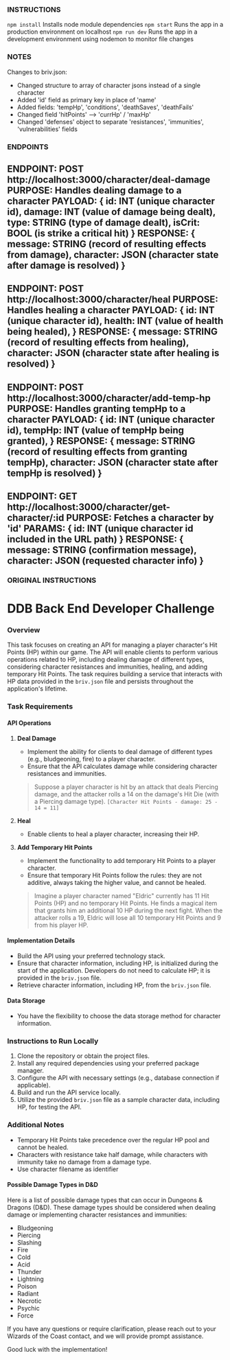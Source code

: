### INSTRUCTIONS

`npm install` Installs node module dependencies
`npm start` Runs the app in a production environment on localhost
`npm run dev` Runs the app in a development environment using nodemon to monitor file changes

### NOTES

Changes to briv.json:
- Changed structure to array of character jsons instead of a single character
- Added 'id' field as primary key in place of 'name'
- Added fields: 'tempHp', 'conditions', 'deathSaves', 'deathFails'
- Changed field 'hitPoints' --> 'currHp' / 'maxHp'
- Changed 'defenses' object to separate 'resistances', 'immunities', 'vulnerabilities' fields

### ENDPOINTS

ENDPOINT: POST http://localhost:3000/character/deal-damage
PURPOSE: Handles dealing damage to a character
PAYLOAD: {
    id: INT (unique character id),
    damage: INT (value of damage being dealt),
    type: STRING (type of damage dealt),
    isCrit: BOOL (is strike a critical hit)
}
RESPONSE: {
    message: STRING (record of resulting effects from damage),
    character: JSON (character state after damage is resolved)
}
----------------------------------------------------------------
ENDPOINT: POST http://localhost:3000/character/heal
PURPOSE: Handles healing a character
PAYLOAD: {
    id: INT (unique character id),
    health: INT (value of health being healed),
}
RESPONSE: {
    message: STRING (record of resulting effects from healing),
    character: JSON (character state after healing is resolved)
}
----------------------------------------------------------------
ENDPOINT: POST http://localhost:3000/character/add-temp-hp
PURPOSE: Handles granting tempHp to a character
PAYLOAD: {
    id: INT (unique character id),
    tempHp: INT (value of tempHp being granted),
}
RESPONSE: {
    message: STRING (record of resulting effects from granting tempHp),
    character: JSON (character state after tempHp is resolved)
}
----------------------------------------------------------------
ENDPOINT: GET http://localhost:3000/character/get-character/:id
PURPOSE: Fetches a character by 'id'
PARAMS: {
   id:  INT (unique character id included in the URL path)
}
RESPONSE: {
    message: STRING (confirmation message),
    character: JSON (requested character info)
}
----------------------------------------------------------------

### ORIGINAL INSTRUCTIONS
# DDB Back End Developer Challenge

### Overview
This task focuses on creating an API for managing a player character's Hit Points (HP) within our game. The API will enable clients to perform various operations related to HP, including dealing damage of different types, considering character resistances and immunities, healing, and adding temporary Hit Points. The task requires building a service that interacts with HP data provided in the `briv.json` file and persists throughout the application's lifetime.

### Task Requirements

#### API Operations
1. **Deal Damage**
    - Implement the ability for clients to deal damage of different types (e.g., bludgeoning, fire) to a player character.
    - Ensure that the API calculates damage while considering character resistances and immunities.

    > Suppose a player character is hit by an attack that deals Piercing damage, and the attacker rolls a 14 on the damage's Hit Die (with a Piercing damage type). `[Character Hit Points - damage: 25 - 14 = 11]`

2. **Heal**
    - Enable clients to heal a player character, increasing their HP.

3. **Add Temporary Hit Points**
    - Implement the functionality to add temporary Hit Points to a player character.
    - Ensure that temporary Hit Points follow the rules: they are not additive, always taking the higher value, and cannot be healed.

    > Imagine a player character named "Eldric" currently has 11 Hit Points (HP) and no temporary Hit Points. He finds a magical item that grants him an additional 10 HP during the next fight. When the attacker rolls a 19, Eldric will lose all 10 temporary Hit Points and 9 from his player HP.

#### Implementation Details
- Build the API using your preferred technology stack.
- Ensure that character information, including HP, is initialized during the start of the application. Developers do not need to calculate HP; it is provided in the `briv.json` file.
- Retrieve character information, including HP, from the `briv.json` file.


#### Data Storage
- You have the flexibility to choose the data storage method for character information.

### Instructions to Run Locally
1. Clone the repository or obtain the project files.
2. Install any required dependencies using your preferred package manager.
3. Configure the API with necessary settings (e.g., database connection if applicable).
4. Build and run the API service locally.
5. Utilize the provided `briv.json` file as a sample character data, including HP, for testing the API.

### Additional Notes
- Temporary Hit Points take precedence over the regular HP pool and cannot be healed.
- Characters with resistance take half damage, while characters with immunity take no damage from a damage type.
- Use character filename as identifier

#### Possible Damage Types in D&D
Here is a list of possible damage types that can occur in Dungeons & Dragons (D&D). These damage types should be considered when dealing damage or implementing character resistances and immunities:
- Bludgeoning
- Piercing
- Slashing
- Fire
- Cold
- Acid
- Thunder
- Lightning
- Poison
- Radiant
- Necrotic
- Psychic
- Force

If you have any questions or require clarification, please reach out to your Wizards of the Coast contact, and we will provide prompt assistance.

Good luck with the implementation!